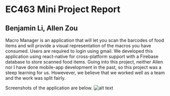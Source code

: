 # EC463 Mini Project Report
## Benjamin Li, Allen Zou

Macro Manager is an application that will let you scan the barcodes of food items and will provide a visual representation of the macros you have consumed. Users are required to login using gmail. We developed this application using react-native for cross-platform support with a Firebase database to store scanned food items. Going into this project, neither Allen nor I have done mobile-app development in the past, so this project was a steep learning for us. Howevever, we believe that we worked well as a team and the work was split fairly.

Screenshots of the application are below.
![alt text](https://github.com/allenz1120/senior-design-mini-project/tree/main/resources/images/login.png?raw=true)